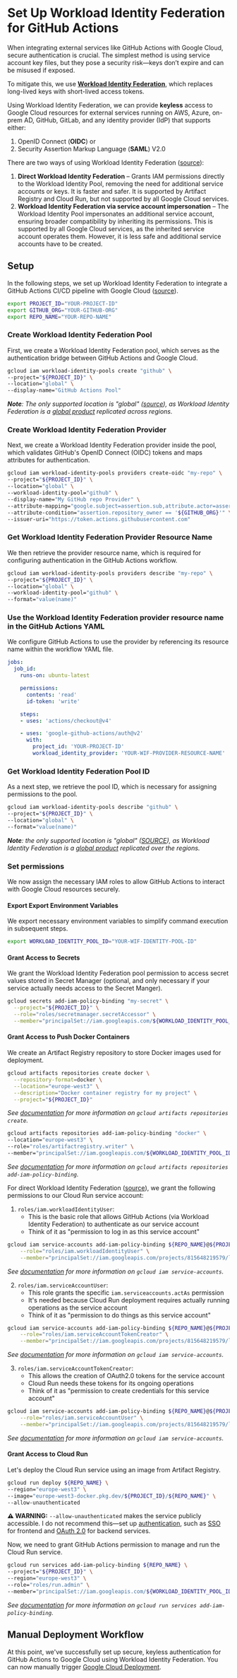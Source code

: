 # Set Up Workload Identity Federation for GitHub Actions

When integrating external services like GitHub Actions with Google Cloud, secure authentication is crucial. The simplest method is using service account key files, but they pose a security risk—keys don’t expire and can be misused if exposed. 

To mitigate this, we use [**Workload Identity Federation**](https://cloud.google.com/iam/docs/workload-identity-federation), which replaces long-lived keys with short-lived access tokens.

Using Workload Identity Federation, we can provide **keyless** access to Google Cloud resources for external services running on AWS, Azure, on-prem AD, GitHub, GitLab, and any identity provider (IdP) that supports either:
1. OpenID Connect (**OIDC**) or
2. Security Assertion Markup Language (**SAML**) V2.0

There are two ways of using Workload Identity Federation ([source](https://github.com/google-github-actions/auth?tab=readme-ov-file#direct-wif)):

1. **Direct Workload Identity Federation** – Grants IAM permissions directly to the Workload Identity Pool, removing the need for additional service accounts or keys. It is faster and safer. It is supported by Artifact Registry and Cloud Run, but not supported by all Google Cloud services.
2. **Workload Identity Federation via service account impersonation** – The Workload Identity Pool impersonates an additional service account, ensuring broader compatibility by inheriting its permissions. This is supported by all Google Cloud services, as the inherited service account operates them. However, it is less safe and additional service accounts have to be created.

## Setup 

In the following steps, we set up Workload Identity Federation to integrate a GitHub Actions CI/CD pipeline with Google Cloud ([source](https://github.com/google-github-actions/auth?tab=readme-ov-file#preferred-direct-workload-identity-federation)).

```bash
export PROJECT_ID="YOUR-PROJECT-ID" 
export GITHUB_ORG="YOUR-GITHUB-ORG"
export REPO_NAME="YOUR-REPO-NAME"
```
### Create Workload Identity Federation Pool

First, we create a Workload Identity Federation pool, which serves as the authentication bridge between GitHub Actions and Google Cloud.

``` bash
gcloud iam workload-identity-pools create "github" \
--project="${PROJECT_ID}" \
--location="global" \
--display-name="GitHub Actions Pool"
```
_**Note**: The only supported location is "global" ([source](https://cloud.google.com/iam/docs/reference/rest/v1/projects.locations.workloadIdentityPools/create)), as Workload Identity Federation is a [global product](https://cloud.google.com/about/locations#global-products) replicated across regions._

### Create Workload Identity Federation Provider

Next, we create a Workload Identity Federation provider inside the pool, which validates GitHub's OpenID Connect (OIDC) tokens and maps attributes for authentication.

``` bash
gcloud iam workload-identity-pools providers create-oidc "my-repo" \
--project="${PROJECT_ID}" \
--location="global" \
--workload-identity-pool="github" \
--display-name="My GitHub repo Provider" \
--attribute-mapping="google.subject=assertion.sub,attribute.actor=assertion.actor,attribute.repository=assertion.repository,attribute.repository_owner=assertion.repository_owner" \
--attribute-condition="assertion.repository_owner == '${GITHUB_ORG}'" \
--issuer-uri="https://token.actions.githubusercontent.com"
```

### Get Workload Identity Federation Provider Resource Name

We then retrieve the provider resource name, which is required for configuring authentication in the GitHub Actions workflow.

``` bash
gcloud iam workload-identity-pools providers describe "my-repo" \
--project="${PROJECT_ID}" \
--location="global" \
--workload-identity-pool="github" \
--format="value(name)"
```

### Use the Workload Identity Federation provider resource name in the GitHub Actions YAML

We configure GitHub Actions to use the provider by referencing its resource name within the workflow YAML file.

``` yaml
jobs:
  job_id:
    runs-on: ubuntu-latest

    permissions:
      contents: 'read'
      id-token: 'write'

    steps:
    - uses: 'actions/checkout@v4'

    - uses: 'google-github-actions/auth@v2'
      with:
        project_id: 'YOUR-PROJECT-ID'
        workload_identity_provider: 'YOUR-WIF-PROVIDER-RESOURCE-NAME'
```

### Get Workload Identity Federation Pool ID

As a next step, we retrieve the pool ID, which is necessary for assigning permissions to the pool.

``` bash
gcloud iam workload-identity-pools describe "github" \
--project="${PROJECT_ID}" \
--location="global" \
--format="value(name)"
```

_**Note**: the only supported location is "global" ([SOURCE](https://cloud.google.com/iam/docs/reference/rest/v1/projects.locations.workloadIdentityPools/create)), as Workload Identity Federation is a [global product](https://cloud.google.com/about/locations#global-products) replicated over the regions._

### Set permissions

We now assign the necessary IAM roles to allow GitHub Actions to interact with Google Cloud resources securely.

#### Export Export Environment Variables

We export necessary environment variables to simplify command execution in subsequent steps.

``` bash
export WORKLOAD_IDENTITY_POOL_ID="YOUR-WIF-IDENTITY-POOL-ID"
```
#### Grant Access to Secrets

We grant the Workload Identity Federation pool permission to access secret values stored in Secret Manager (optional, and only necessary if your service actually needs access to the Secret Manger).

``` bash
gcloud secrets add-iam-policy-binding "my-secret" \
  --project="${PROJECT_ID}" \
  --role="roles/secretmanager.secretAccessor" \
  --member="principalSet://iam.googleapis.com/${WORKLOAD_IDENTITY_POOL_ID}/attribute.repository/${GITHUB_ORG}/${REPO_NAME}"
```
#### Grant Access to Push Docker Containers

We create an Artifact Registry repository to store Docker images used for deployment.

```bash
gcloud artifacts repositories create docker \
  --repository-format=docker \
  --location="europe-west3" \
  --description="Docker container registry for my project" \
  --project="${PROJECT_ID}" 
```
_See [documentation](https://cloud.google.com/sdk/gcloud/reference/artifacts/repositories/create) for more information on `gcloud artifacts repositories create`._

``` bash
gcloud artifacts repositories add-iam-policy-binding "docker" \
--location="europe-west3" \
--role="roles/artifactregistry.writer" \
--member="principalSet://iam.googleapis.com/${WORKLOAD_IDENTITY_POOL_ID}/attribute.repository/${GITHUB_ORG}/${REPO_NAME}" 
```
_See [documentation](https://cloud.google.com/sdk/gcloud/reference/artifacts/repositories/add-iam-policy-binding) for more information on `gcloud artifacts repositories add-iam-policy-binding`._

For direct Workload Identity Federation ([source](https://github.com/google-github-actions/auth?tab=readme-ov-file#direct-wif)), we grant the following permissions to our Cloud Run service account:

1. `roles/iam.workloadIdentityUser`:
    - This is the basic role that allows GitHub Actions (via Workload Identity Federation) to authenticate as our service account
    - Think of it as "permission to log in as this service account"

``` bash
gcloud iam service-accounts add-iam-policy-binding ${REPO_NAME}@${PROJECT_ID}.iam.gserviceaccount.com \
    --role="roles/iam.workloadIdentityUser" \
    --member="principalSet://iam.googleapis.com/projects/815648219579/locations/global/workloadIdentityPools/github/attribute.repository/${GITHUB_ORG}/${REPO_NAME}"
```
_See [documentation](https://cloud.google.com/sdk/gcloud/reference/iam/service-accounts/add-iam-policy-binding) for more information on `gcloud iam service-accounts`._

2. `roles/iam.serviceAccountUser`:
    - This role grants the specific `iam.serviceaccounts.actAs` permission
    - It's needed because Cloud Run deployment requires actually running operations as the service account
    - Think of it as "permission to do things as this service account"

```bash
gcloud iam service-accounts add-iam-policy-binding ${REPO_NAME}@${PROJECT_ID}.iam.gserviceaccount.com \
    --role="roles/iam.serviceAccountTokenCreator" \
    --member="principalSet://iam.googleapis.com/projects/815648219579/locations/global/workloadIdentityPools/github/attribute.repository/${GITHUB_ORG}/${REPO_NAME}"
```
_See [documentation](https://cloud.google.com/sdk/gcloud/reference/iam/service-accounts/add-iam-policy-binding) for more information on `gcloud iam service-accounts`._

3. `roles/iam.serviceAccountTokenCreator`:
    - This allows the creation of OAuth2.0 tokens for the service account
    - Cloud Run needs these tokens for its ongoing operations
    - Think of it as "permission to create credentials for this service account"

```bash
gcloud iam service-accounts add-iam-policy-binding ${REPO_NAME}@${PROJECT_ID}.iam.gserviceaccount.com \
    --role="roles/iam.serviceAccountUser" \
    --member="principalSet://iam.googleapis.com/projects/815648219579/locations/global/workloadIdentityPools/github/attribute.repository/${GITHUB_ORG}/${REPO_NAME}"
```
_See [documentation](https://cloud.google.com/sdk/gcloud/reference/iam/service-accounts/add-iam-policy-binding) for more information on `gcloud iam service-accounts`._

#### Grant Access to Cloud Run

Let's deploy the Cloud Run service using an image from Artifact Registry.

``` bash
gcloud run deploy ${REPO_NAME} \
--region="europe-west3" \
--image="europe-west3-docker.pkg.dev/${PROJECT_ID}/${REPO_NAME}" \
--allow-unauthenticated 
```
**⚠ WARNING:** `--allow-unauthenticated` makes the service publicly accessible. I do not recommend this—set up [authentication](https://cloud.google.com/docs/authentication), such as [SSO](https://cloud.google.com/architecture/identity/single-sign-on) for frontend and [OAuth 2.0](https://cloud.google.com/docs/authentication#oauth2) for backend services.

Now, we need to grant GitHub Actions permission to manage and run the Cloud Run service.

``` bash
gcloud run services add-iam-policy-binding ${REPO_NAME} \
--project="${PROJECT_ID}" \
--region="europe-west3" \
--role="roles/run.admin" \
--member="principalSet://iam.googleapis.com/${WORKLOAD_IDENTITY_POOL_ID}/attribute.repository/${GITHUB_ORG}/${REPO_NAME}"
```

_See [documentation](https://cloud.google.com/sdk/gcloud/reference/run/services/add-iam-policy-binding) for more information on `gcloud run services add-iam-policy-binding`._

## Manual Deployment Workflow

At this point, we've successfully set up secure, keyless authentication for GitHub Actions to Google Cloud using Workload Identity Federation. You can now manually trigger [Google Cloud Deployment](https://github.com/julhaas91/boilerplate-cloud-run-python/actions/workflows/deployment.yml).
